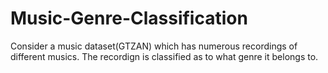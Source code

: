 # Music-Genre-Classification
Consider a music dataset(GTZAN) which has numerous recordings of different musics. The recordign is classified as to what genre it belongs to. 
